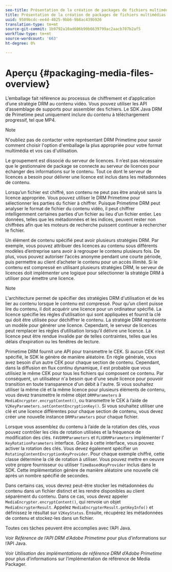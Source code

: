 ```yaml
---
seo-title: Présentation de la création de packages de fichiers multimédias
title: Présentation de la création de packages de fichiers multimédias
uuid: 9509bcdc-ee4d-4025-9bb6-9b8ac439b926
translation-type: tm+mt
source-git-commit: 1b9792a10ad606b99b6639799ac2aacb707b2af5
workflow-type: tm+mt
source-wordcount: '663'
ht-degree: 0%

---
```



# Aperçu {#packaging-media-files-overview}

L’emballage fait référence au processus de chiffrement et d’application d’une stratégie DRM au contenu vidéo. Vous pouvez utiliser les API d’assemblage de supports pour assembler des fichiers. Le SDK Java DRM de Primetime peut uniquement inclure du contenu à téléchargement progressif, tel que MP4.

>[!NOTE]
>
>N&#39;oubliez pas de contacter votre représentant DRM Primetime pour savoir comment choisir l&#39;option d&#39;emballage la plus appropriée pour votre format multimédia et vos cas d&#39;utilisation.

Le groupement est dissocié du serveur de licences. Il n’est pas nécessaire que le gestionnaire de package se connecte au serveur de licences pour échanger des informations sur le contenu. Tout ce dont le serveur de licences a besoin pour délivrer une licence est inclus dans les métadonnées de contenu.

Lorsqu’un fichier est chiffré, son contenu ne peut pas être analysé sans la licence appropriée. Vous pouvez utiliser le DRM Primetime pour sélectionner les parties du fichier à chiffrer. Puisque Primetime DRM peut analyser le format de fichier du contenu vidéo, il peut chiffrer intelligemment certaines parties d’un fichier au lieu d’un fichier entier. Les données, telles que les métadonnées et les indices, peuvent rester non chiffrées afin que les moteurs de recherche puissent continuer à rechercher le fichier.

Un élément de contenu spécifié peut avoir plusieurs stratégies DRM. Par exemple, vous pouvez attribuer des licences au contenu sous différents modèles d’entreprise sans avoir à regrouper le contenu plusieurs fois. De plus, vous pouvez autoriser l’accès anonyme pendant une courte période, puis permettre au client d’acheter le contenu pour un accès illimité. Si le contenu est compressé en utilisant plusieurs stratégies DRM, le serveur de licences doit implémenter une logique pour sélectionner la stratégie DRM à utiliser pour émettre une licence.

>[!NOTE]
>
>L&#39;architecture permet de spécifier des stratégies DRM d&#39;utilisation et de les lier au contenu lorsque le contenu est compressé. Pour qu’un client puisse lire du contenu, il doit acquérir une licence pour un ordinateur spécifié. La licence spécifie les règles d’utilisation qui sont appliquées et fournit la clé qui doit être utilisée pour déchiffrer le contenu. La stratégie DRM représente un modèle pour générer une licence. Cependant, le serveur de licences peut remplacer les règles d’utilisation lorsqu’il délivre une licence. La licence peut être rendue invalide par de telles contraintes, telles que les délais d’expiration ou les fenêtres de lecture.

Primetime DRM fournit une API pour transmettre le CEK. Si aucun CEK n’est spécifié, le SDK le génère de manière aléatoire. En règle générale, vous avez besoin d’un autre CEK pour chaque section de contenu. Cependant, dans la diffusion en flux continu dynamique, il est probable que vous utilisiez le même CEK pour tous les fichiers qui composent ce contenu. Par conséquent, un utilisateur n&#39;a besoin que d&#39;une seule licence pour pouvoir transition en toute transparence d&#39;un débit à l&#39;autre. Si vous souhaitez utiliser la même clé et la même licence pour plusieurs éléments de contenu, vous devez transmettre le même objet `DRMParameters` à `MediaEncrypter.encryptContent()`, ou transmettre le CEK à l’aide de `V2KeyParameters.setContentEncryptionKey()`. Si vous souhaitez utiliser une clé et une licence différentes pour chaque section de contenu, vous devez créer une nouvelle instance `DRMParameters` pour chaque fichier.

Lorsque vous assemblez du contenu à l’aide de la rotation des clés, vous pouvez contrôler les clés de rotation utilisées et la fréquence de modification des clés. `F4VDRMParameters` et  `FLVDRMParameters` implémenter l’ `KeyRotationParameters` interface. Grâce à cette interface, vous pouvez activer la rotation des clés. Vous devez également spécifier un `RotatingContentEncryptionKeyProvider`. Pour chaque exemple chiffré, cette classe détermine la clé de rotation à utiliser. Vous pouvez mettre en oeuvre votre propre fournisseur ou utiliser `TimeBasedKeyProvider` inclus dans le SDK. Cette implémentation génère de manière aléatoire une nouvelle clé après un nombre spécifié de secondes.

Dans certains cas, vous devrez peut-être stocker les métadonnées du contenu dans un fichier distinct et les rendre disponibles au client séparément du contenu. Dans ce cas, vous devez appeler `MediaEncrypter.encryptContent()`, qui renvoie un objet `MediaEncrypterResult`. Appelez `MediaEncrypterResult.getKeyInfo()` et définissez le résultat sur `V2KeyStatus`. Ensuite, récupérez les métadonnées de contenu et stockez-les dans un fichier.

Toutes ces tâches peuvent être accomplies avec l’API Java.

Voir *Référence de l’API DRM d’Adobe Primetime* pour plus d’informations sur l’API Java.

Voir *Utilisation des implémentations de référence DRM d’Adobe Primetime* pour plus d’informations sur l’implémentation de référence de Media Packager.
